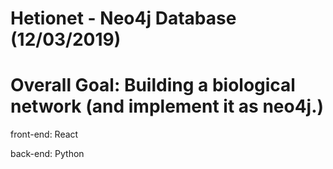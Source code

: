 # Hetionet - Neo4j Database (12/03/2019)
# Overall Goal: Building a biological network (and implement it as neo4j.)

front-end: React 

back-end: Python 
